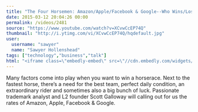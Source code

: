```yaml
---
title: "The Four Horsemen: Amazon/Apple/Facebook & Google--Who Wins/Loses (Scott Galloway)"
date: 2015-03-12 20:04:26 00:00
permalink: /videos/2481
source: "https://www.youtube.com/watch?v=XCvwCcEP74Q"
thumbnail: "http://i.ytimg.com/vi/XCvwCcEP74Q/hqdefault.jpg"
user:
  username: "sawyer"
  name: "Sawyer Hollenshead"
tags: ["technology","business","talk"]
html: "<iframe class=\"embedly-embed\" src=\"//cdn.embedly.com/widgets/media.html?src=http%3A%2F%2Fwww.youtube.com%2Fembed%2FXCvwCcEP74Q%3Fwmode%3Dtransparent%26feature%3Doembed&wmode=transparent&url=https%3A%2F%2Fwww.youtube.com%2Fwatch%3Fv%3DXCvwCcEP74Q&image=http%3A%2F%2Fi.ytimg.com%2Fvi%2FXCvwCcEP74Q%2Fhqdefault.jpg&key=daaebf4d9cdd46779200162d0ca86e20&type=text%2Fhtml&schema=youtube\" width=\"854\" height=\"480\" scrolling=\"no\" frameborder=\"0\" allowfullscreen></iframe>"
---
```


Many factors come into play when you want to win a horserace. Next to the fastest horse, there’s a need for the best team, perfect daily condition, an extraordinary rider and sometimes also a big bunch of luck. Passionate trademark analyst and L2 founder Scott Galloway will calling out for us the rates of Amazon, Apple, Facebook & Google.